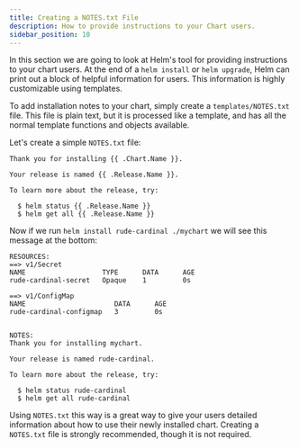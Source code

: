 ```yaml
---
title: Creating a NOTES.txt File
description: How to provide instructions to your Chart users.
sidebar_position: 10
---
```


In this section we are going to look at Helm's tool for providing instructions
to your chart users. At the end of a `helm install` or `helm upgrade`, Helm can
print out a block of helpful information for users. This information is highly
customizable using templates.

To add installation notes to your chart, simply create a `templates/NOTES.txt`
file. This file is plain text, but it is processed like a template, and has
all the normal template functions and objects available.

Let's create a simple `NOTES.txt` file:

```
Thank you for installing {{ .Chart.Name }}.

Your release is named {{ .Release.Name }}.

To learn more about the release, try:

  $ helm status {{ .Release.Name }}
  $ helm get all {{ .Release.Name }}

```

Now if we run `helm install rude-cardinal ./mychart` we will see this message at
the bottom:

```
RESOURCES:
==> v1/Secret
NAME                   TYPE      DATA      AGE
rude-cardinal-secret   Opaque    1         0s

==> v1/ConfigMap
NAME                      DATA      AGE
rude-cardinal-configmap   3         0s


NOTES:
Thank you for installing mychart.

Your release is named rude-cardinal.

To learn more about the release, try:

  $ helm status rude-cardinal
  $ helm get all rude-cardinal
```

Using `NOTES.txt` this way is a great way to give your users detailed
information about how to use their newly installed chart. Creating a `NOTES.txt`
file is strongly recommended, though it is not required.
